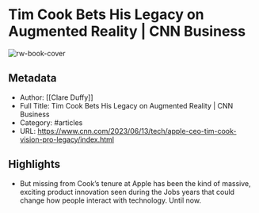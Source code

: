 # Tim Cook Bets His Legacy on Augmented Reality | CNN Business

![rw-book-cover](https://readwise-assets.s3.amazonaws.com/static/images/article1.be68295a7e40.png)

## Metadata
- Author: [[Clare Duffy]]
- Full Title: Tim Cook Bets His Legacy on Augmented Reality | CNN Business
- Category: #articles
- URL: https://www.cnn.com/2023/06/13/tech/apple-ceo-tim-cook-vision-pro-legacy/index.html

## Highlights
- But missing from Cook’s tenure at Apple has been the kind of massive, exciting product innovation seen during the Jobs years that could change how people interact with technology. Until now.
